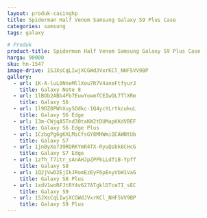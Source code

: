 ```yaml
---
layout: produk-casinghp
title: Spiderman Half Venom Samsung Galaxy S9 Plus Case
categories: samsung
tags: galaxy

# Produk
product-title: Spiderman Half Venom Samsung Galaxy S9 Plus Case
harga: 90000
sku: hn-1547
image-drive: 1SJXsCqLIwjXCGWdJVxrKCl_NHF5VV9BP
gallery:
  - url: 1K-A-luL0NneMllXou7R7V4aneFtfyurJ
    title: Galaxy Note 8
  - url: 1lBOb2ABb4Fb7EuwYowmfCEIwOL7TlXRm
    title: Galaxy S6
  - url: 1l9DZ0PWhXuySOdkc-1Q4ycYLrtkcukuL
    title: Galaxy S6 Edge
  - url: 13m-CWjqA5Tnd30taKW2tDUMapKKdVBEF
    title: Galaxy S6 Edge Plus
  - url: 1CzbgPg6gKXLMiCfsGY8MHWmiQCAWNtUb
    title: Galaxy S7
  - url: 1jnByXe739RORKYmR4TX-RyuQsbk6CHcG
    title: Galaxy S7 Edge
  - url: 1zfh_T7itr_sAnAHJpZPPkLLdfiB-Ypff
    title: Galaxy S8
  - url: 1Q2jVwD2EjIkJRomEzEyF6pEnyVbW1VaG
    title: Galaxy S8 Plus
  - url: 1xdV1woRFJtRY4v627ATgklDTceTI_sEC
    title: Galaxy S9
  - url: 1SJXsCqLIwjXCGWdJVxrKCl_NHF5VV9BP
    title: Galaxy S9 Plus
---
```

